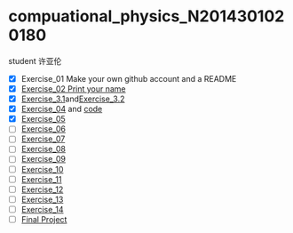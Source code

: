 # compuational_physics_N2014301020180
student 许亚伦
- [x] Exercise_01 Make your own github account and a README
- [x] [Exercise_02 Print your name](https://www.zybuluo.com/xyl0078910/note/504468)
- [x] [Exercise_3.1](https://www.zybuluo.com/xyl00789/note/512947)and[Exercise_3.2](https://www.zybuluo.com/xyl00789/note/513041)
- [x] [Exercise_04](https://www.zybuluo.com/xyl00789/note/525610) and [code](https://github.com/xyl00789/compuational_physics_N2014301020180/blob/master/Exercise_04)
- [x] [Exercise_05](http://www.evernote.com/l/Ak77beEwj5xNw4FZzrfi6CJ2CdSEIxoothw/)
- [ ] [Exercise_06](https://github.com/xyl00789/compuational_physics_N2014301020180/blob/master/Exercise_06)
- [ ] [Exercise_07](https://github.com/xyl00789/compuational_physics_N2014301020180/blob/master/Exercise_07)
- [ ] [Exercise_08](https://github.com/xyl00789/compuational_physics_N2014301020180/blob/master/Exercise_08)
- [ ] [Exercise_09](https://github.com/xyl00789/compuational_physics_N2014301020180/blob/master/Exercise_09)
- [ ] [Exercise_10](https://github.com/xyl00789/compuational_physics_N2014301020180/blob/master/Exercise_10)
- [ ] [Exercise_11](https://github.com/xyl00789/compuational_physics_N2014301020180/blob/master/Exercise_11)
- [ ] [Exercise_12](https://github.com/xyl00789/compuational_physics_N2014301020180/blob/master/Exercise_12)
- [ ] [Exercise_13](https://github.com/xyl00789/compuational_physics_N2014301020180/blob/master/Exercise_13)
- [ ] [Exercise_14](https://github.com/xyl00789/compuational_physics_N2014301020180/blob/master/Exercise_14)
- [ ] [Final Project](https://github.com/xyl00789/compuational_physics_N2014301020180/blob/master/Final%20Project)
